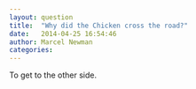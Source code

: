 ```yaml
---
layout: question
title:  "Why did the Chicken cross the road?"
date:   2014-04-25 16:54:46
author: Marcel Newman
categories:
---
```

To get to the other side.
